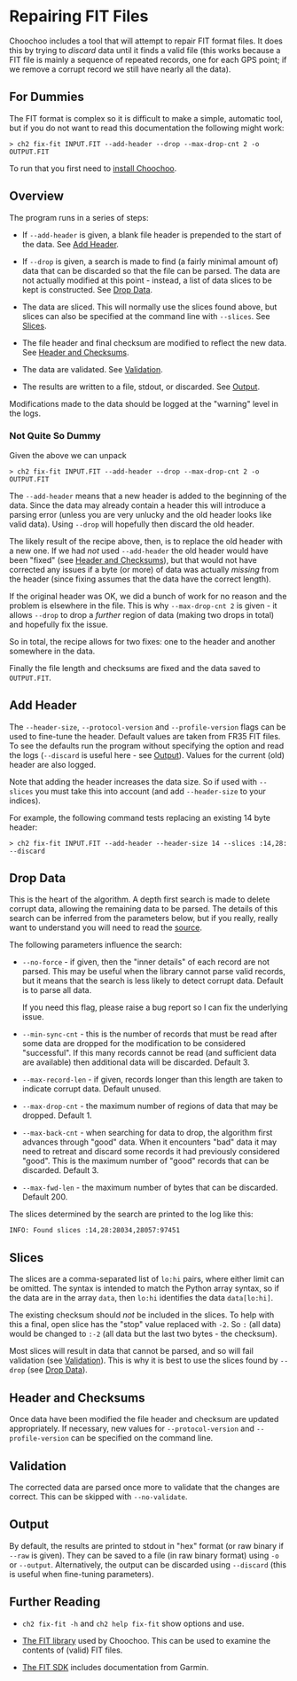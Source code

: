 
# Repairing FIT Files

Choochoo includes a tool that will attempt to repair FIT format files.
It does this by trying to *discard* data until it finds a valid file
(this works because a FIT file is mainly a sequence of repeated
records, one for each GPS point; if we remove a corrupt record we
still have nearly all the data).

## For Dummies

The FIT format is complex so it is difficult to make a simple,
automatic tool, but if you do not want to read this documentation the
following might work:

    > ch2 fix-fit INPUT.FIT --add-header --drop --max-drop-cnt 2 -o OUTPUT.FIT

To run that you first need to [install Choochoo](getting-started).

## Overview

The program runs in a series of steps:

  * If `--add-header` is given, a blank file header is prepended to
    the start of the data.  See [Add Header](#add-header).

  * If `--drop` is given, a search is made to find (a fairly minimal
    amount of) data that can be discarded so that the file can be
    parsed.  The data are not actually modified at this point -
    instead, a list of data slices to be kept is constructed.  See
    [Drop Data](#drop-data).

  * The data are sliced.  This will normally use the slices found
    above, but slices can also be specified at the command line with
    `--slices`.  See [Slices](#slices).

  * The file header and final checksum are modified to reflect the new
    data.  See [Header and Checksums](#header-and-checksums).

  * The data are validated.  See [Validation](#validation).

  * The results are written to a file, stdout, or discarded.  See
    [Output](#output).

Modifications made to the data should be logged at the "warning" level
in the logs.

### Not Quite So Dummy

Given the above we can unpack

    > ch2 fix-fit INPUT.FIT --add-header --drop --max-drop-cnt 2 -o OUTPUT.FIT

The `--add-header` means that a new header is added to the beginning
of the data.  Since the data may already contain a header this will
introduce a parsing error (unless you are very unlucky and the old
header looks like valid data).  Using `--drop` will hopefully then
discard the old header.

The likely result of the recipe above, then, is to replace the old
header with a new one.  If we had *not* used `--add-header` the old
header would have been "fixed" (see [Header and
Checksums](#header-and-checksums)), but that would not have corrected
any issues if a byte (or more) of data was actually *missing* from the
header (since fixing assumes that the data have the correct length).

If the original header was OK, we did a bunch of work for no reason
and the problem is elsewhere in the file.  This is why `--max-drop-cnt
2` is given - it allows `--drop` to drop a *further* region of data
(making two drops in total) and hopefully fix the issue.

So in total, the recipe allows for two fixes: one to the header and
another somewhere in the data.

Finally the file length and checksums are fixed and the data saved to
`OUTPUT.FIT`.

## Add Header

The `--header-size`, `--protocol-version` and `--profile-version`
flags can be used to fine-tune the header.  Default values are taken
from FR35 FIT files.  To see the defaults run the program without
specifying the option and read the logs (`--discard` is useful here -
see [Output](#output)).  Values for the current (old) header are also
logged.

Note that adding the header increases the data size.  So if used with
`--slices` you must take this into account (and add `--header-size` to
your indices).

For example, the following command tests replacing an existing 14 byte
header:

    > ch2 fix-fit INPUT.FIT --add-header --header-size 14 --slices :14,28: --discard

## Drop Data

This is the heart of the algorithm.  A depth first search is made to
delete corrupt data, allowing the remaining data to be parsed.  The
details of this search can be inferred from the parameters below, but
if you really, really want to understand you will need to read the
[source](https://github.com/andrewcooke/choochoo/blob/master/ch2/fit/fix.py).

The following parameters influence the search:

  * `--no-force` - if given, then the "inner details" of each record
    are not parsed.  This may be useful when the library cannot parse
    valid records, but it means that the search is less likely to
    detect corrupt data.  Default is to parse all data.

    If you need this flag, please raise a bug report so I can fix the
    underlying issue.

  * `--min-sync-cnt` - this is the number of records that must be read
    after some data are dropped for the modification to be considered
    "successful".  If this many records cannot be read (and sufficient
    data are available) then additional data will be discarded.
    Default 3.

  * `--max-record-len` - if given, records longer than this length are
    taken to indicate corrupt data.  Default unused.

  * `--max-drop-cnt` - the maximum number of regions of data that may
    be dropped.  Default 1.

  * `--max-back-cnt` - when searching for data to drop, the algorithm
    first advances through "good" data.  When it encounters "bad" data
    it may need to retreat and discard some records it had previously
    considered "good".  This is the maximum number of "good" records
    that can be discarded.  Default 3.

  * `--max-fwd-len` - the maximum number of bytes that can be
    discarded.  Default 200.
    
The slices determined by the search are printed to the log like this:

    INFO: Found slices :14,28:28034,28057:97451

## Slices

The slices are a comma-separated list of `lo:hi` pairs, where either
limit can be omitted.  The syntax is intended to match the Python
array syntax, so if the data are in the array `data`, then `lo:hi`
identifies the data `data[lo:hi]`.

The existing checksum should *not* be included in the slices.  To help
with this a final, open slice has the "stop" value replaced with `-2`.
So `:` (all data) would be changed to `:-2` (all data but the last two
bytes - the checksum).

Most slices will result in data that cannot be parsed, and so will
fail validation (see [Validation](#validation)).  This is why it is
best to use the slices found by `--drop` (see [Drop
Data](#drop-data)).

## Header and Checksums

Once data have been modified the file header and checksum are updated
appropriately.  If necessary, new values for `--protocol-version` and
`--profile-version` can be specified on the command line.

## Validation

The corrected data are parsed once more to validate that the changes
are correct.  This can be skipped with `--no-validate`.

## Output

By default, the results are printed to stdout in "hex" format (or raw
binary if `--raw` is given).  They can be saved to a file (in raw
binary format) using `-o` or `--output`.  Alternatively, the output
can be discarded using `--discard` (this is useful when fine-tuning
parameters).

## Further Reading

  * `ch2 fix-fit -h` and `ch2 help fix-fit` show options and use.

  * [The FIT library](fit-files) used by Choochoo.  This can be used
    to examine the contents of (valid) FIT files.

  * [The FIT SDK](https://www.thisisant.com/resources/fit/) includes
    documentation from Garmin.
    